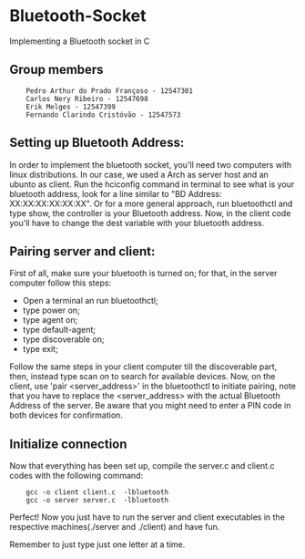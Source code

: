 # Bluetooth-Socket
Implementing a Bluetooth socket in C

## Group members
        Pedro Arthur do Prado Françoso - 12547301
        Carlos Nery Ribeiro - 12547698
        Erik Melges - 12547399
        Fernando Clarindo Cristóvão - 12547573

## Setting up Bluetooth Address:
In order to implement the bluetooth socket, you'll need two computers with linux distributions. In our case, we used a Arch as server host and an ubunto as client.
Run the hciconfig command in terminal to see what is your bluetooth address, look for a line similar to "BD Address: XX:XX:XX:XX:XX:XX". Or for a more general approach, run bluetoothctl and type show, the controller is your Bluetooth address.
Now, in the client code you'll have to change the dest variable with your bluetooth address.

## Pairing server and client:
First of all, make sure your bluetooth is turned on; for that, in the server computer follow this steps:
- Open a terminal an run bluetoothctl;
- type power on;
- type agent on;
- type default-agent;
- type discoverable on;
- type exit;

Follow the same steps in your client computer till the discoverable part, then, instead type scan on to search for available devices. Now, on the client, use 'pair <server_address>' in the bluetoothctl to initiate pairing, note that you have to replace the <server_address> with the actual Bluetooth Address of the server. Be aware that you might need to enter a PIN code in both devices for confirmation.

## Initialize connection 
Now that everything has been set up, compile the server.c and client.c codes with the following command:

        gcc -o client client.c  -lbluetooth
        gcc -o server server.c  -lbluetooth

Perfect! Now you just have to run the server and client executables in the respective machines(./server and ./client) and have fun.

Remember to just type just one letter at a time.
